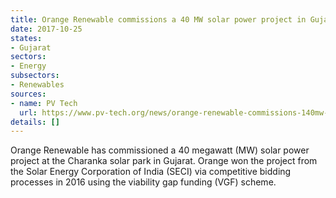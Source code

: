 ```yaml
---
title: Orange Renewable commissions a 40 MW solar power project in Gujarat
date: 2017-10-25
states:
- Gujarat
sectors:
- Energy
subsectors:
- Renewables
sources:
- name: PV Tech
  url: https://www.pv-tech.org/news/orange-renewable-commissions-140mw-of-solar-projects-in-gujarat-and-maharas
details: []
---
```


Orange Renewable has commissioned a 40 megawatt (MW) solar power project at the Charanka solar park in Gujarat. Orange won the project from the Solar Energy Corporation of India (SECI) via competitive bidding processes in 2016 using the viability gap funding (VGF) scheme.
